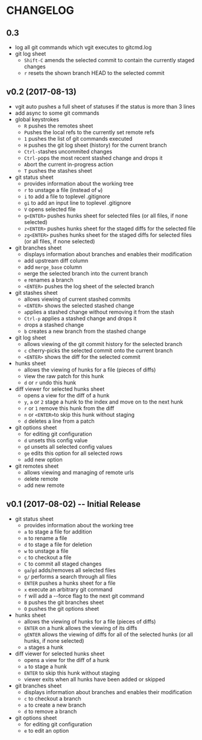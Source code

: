 # CHANGELOG
## 0.3
- log all git commands which vgit executes to gitcmd.log
- git log sheet
    - `Shift-C` amends the selected commit to contain the currently staged changes
    - `r` resets the shown branch HEAD to the selected commit

## v0.2 (2017-08-13)
- vgit auto pushes a full sheet of statuses if the status is more than 3 lines
- add async to some git commands
- global keystrokes
    - `R` pushes the remotes sheet
    - `P`ushes the local refs to the currently set remote refs
    - `1` pushes the list of git commands executed
    - `H` pushes the git log sheet (history) for the current branch
    - `Ctrl-s`tashes uncommited changes
    - `Ctrl-p`ops the most recent stashed change and drops it
    - `A`bort the current in-progress action
    - `T` pushes the stashes sheet
- git status sheet
    - provides information about the working tree
    - `r` to unstage a file (instead of `w`)
    - `i` to add a file to toplevel .gitignore
   - `gi` to add an input line to toplevel .gitignore
   - `V` opens selected file
   - `g<ENTER>` pushes hunks sheet for selected files (or all files, if none selected)
   - `z<ENTER>` pushes hunks sheet for the staged diffs for the selected file
   - `zg<ENTER>` pushes hunks sheet for the staged diffs for selected files (or all files, if none selected)
- git branches sheet
    - displays information about branches and enables their modification
    - add upstream diff column
    - add `merge_base` column
    - `m`erge the selected branch into the current branch
    - `e` renames a branch
    - `<ENTER>` pushes the log sheet of the selected branch
- git stashes sheet
    - allows viewing of current stashed commits
    - `<ENTER>` shows the selected stashed change
    - `a`pplies a stashed change without removing it from the stash
    - `Ctrl-p` applies a stashed change and drops it
    - `d`rops a stashed change
    - `b` creates a new branch from the stashed change
- git log sheet
    - allows viewing of the git commit history for the selected branch
    - `c` cherry-picks the selected commit onto the current branch
    - `<ENTER>` shows the diff for the selected commit
- hunks sheet
    - allows the viewing of hunks for a file (pieces of diffs)
    - `V`iew the raw patch for this hunk
    - `d` or `r` undo this hunk
- diff viewer for selected hunks sheet
    - opens a view for the diff of a hunk
    - `y`, `a` or `2` stage a hunk to the index and move on to the next hunk
    - `r` or `1` remove this hunk from the diff
    - `n` or `<ENTER>`to skip this hunk without staging
    - `d` deletes a line from a patch
- git options sheet
    - for editing git configuration
    - `d` unsets this config value
    - `gd` unsets all selected config values
    - `ge` edits this option for all selected rows
    - `a`dd new option
- git remotes sheet
    - allows viewing and managing of remote urls
    - `d`elete remote
    - `a`dd new remote

## v0.1 (2017-08-02) -- Initial Release
- git status sheet
    - provides information about the working tree
    - `a` to stage a file for addition
    - `m` to rename a file
    - `d` to stage a file for deletion
    - `w` to unstage a file
    - `c` to checkout a file
    - `C` to commit all staged changes
    - `ga`/`gd` adds/removes all selected files
    - `g/` performs a search through all files
    - `ENTER` pushes a hunks sheet for a file
    - `x` execute an arbitrary git command
    - `f` will add a --force flag to the next git command
    - `B` pushes the git branches sheet
    - `O` pushes the git options sheet
- hunks sheet
    - allows the viewing of hunks for a file (pieces of diffs)
    - `ENTER` on a hunk allows the viewing of its diffs
    - `gENTER` allows the viewing of diffs for all of the selected hunks (or all hunks, if none selected)
    - `a` stages a hunk
- diff viewer for selected hunks sheet
    - opens a view for the diff of a hunk
    - `a` to stage a hunk
    - `ENTER` to skip this hunk without staging
    - viewer exits when all hunks have been added or skipped
- git branches sheet
    - displays information about branches and enables their modification
    - `c` to checkout a branch
    - `a` to create a new branch
    - `d` to remove a branch
- git options sheet
    - for editing git configuration
    - `e` to edit an option
